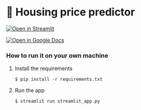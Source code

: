 # 🎈 Housing price predictor



[![Open in Streamlit](https://static.streamlit.io/badges/streamlit_badge_black_white.svg)](https://hoursepricepredictor.streamlit.app)

[![Open in Google Docs](https://img.shields.io/badge/Open_in-Google_Docs-blue?logo=google-drive&logoColor=white)](https://docs.google.com/document/d/1HSqsfMy6x_G_Qq2B8GVLDuqUcjI6YHuPco5AVsXQ2Bw/edit?usp=sharing)



### How to run it on your own machine

1. Install the requirements

   ```
   $ pip install -r requirements.txt
   ```

2. Run the app

   ```
   $ streamlit run streamlit_app.py
   ```
